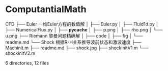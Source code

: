 # ComputantialMath
CFD
├── Euler  一维Euler方程的数值解
│   ├── Euler.py
│   ├── Fluid1d.py
│   ├── NumericalFlux.py
│   ├── __pycache__
│   ├── p.png
│   ├── rho.png
│   └── u.png
├── Riemann  黎曼问题精确解
│   ├── code
│   ├── fig
│   └── readme.md
└── Shock 根据R-H关系推导波前状态和激波速度
    ├── Machinit.m
    ├── readme.md
    ├── shock.jpg
    ├── shockinitV1.m
    └── shockinitV2.m

6 directories, 12 files